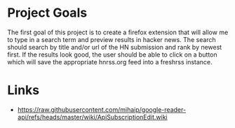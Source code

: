 # Project Goals

The first goal of this project is to create a firefox extension that will allow me to type in a search term and preview results in hacker news. The search should search by title and/or url of the HN submission and rank by newest first. If the results look good, the user should be able to click on a button which will save the appropriate hnrss.org feed into a freshrss instance.

# Links

- https://raw.githubusercontent.com/mihaip/google-reader-api/refs/heads/master/wiki/ApiSubscriptionEdit.wiki
